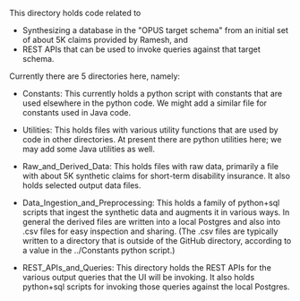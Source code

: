 


This directory holds code related to
- Synthesizing a database in the "OPUS target schema" from an initial set of about 5K claims provided by Ramesh, and
- REST APIs that can be used to invoke queries against that target schema.

Currently there are 5 directories here, namely:

- Constants: This currently holds a python script with constants that are used elsewhere in the python code.  We might add a similar file for constants used in Java code.

- Utilities: This holds files with various utility functions that are used by code in other directories.  At present there are python utilities here; we may add some Java utilities as well.

- Raw_and_Derived_Data: This holds files with raw data, primarily a file with about 5K synthetic claims for short-term disability insurance.  It also holds selected output data files. 

- Data_Ingestion_and_Preprocessing: This holds a family of python+sql scripts that ingest the synthetic data and augments it in various ways.  In general the derived files are written into a local Postgres and also into .csv files for easy inspection and sharing.  (The .csv files are typically written to a directory that is outside of the GitHub directory, according to a value in the ../Constants python script.)

- REST_APIs_and_Queries: This directory holds the REST APIs for the various output queries that the UI will be invoking.  It also holds python+sql scripts for invoking those queries against the local Postgres.


